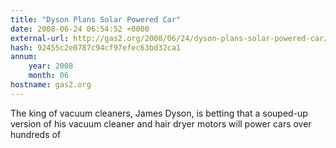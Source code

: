 ```yaml
---
title: "Dyson Plans Solar Powered Car"
date: 2008-06-24 06:54:52 +0000
external-url: http://gas2.org/2008/06/24/dyson-plans-solar-powered-car/
hash: 92455c2e0787c94cf97efec63bd32ca1
annum:
    year: 2008
    month: 06
hostname: gas2.org
---
```


The king of vacuum cleaners, James Dyson, is betting that a souped-up version of his vacuum cleaner and hair dryer motors will power cars over hundreds of
